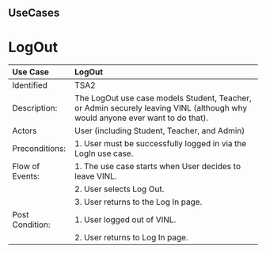 ## UseCases ##


# LogOut #


| Use Case | LogOut |
|:---------|:-------|
|Identified | TSA2   |
| Description: | The LogOut use case models Student, Teacher, or Admin securely leaving VINL (although why would anyone ever want to do that).|
|Actors    | User (including Student, Teacher, and Admin)|
| Preconditions: | 	 1. User must be successfully logged in via the LogIn use case. |
|Flow of Events: |1. The use case starts when User decides to leave VINL.|
|                |2. User selects Log Out. |
|                |3. User returns to the Log In page. |
|Post Condition:| 1. User logged out of VINL. |
|               | 2. User returns to Log In page.|